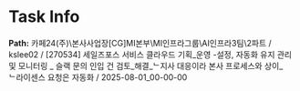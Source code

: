 # Task Info

**Path:** 카페24(주)\본사사업장\[CG]MI본부\MI인프라그룹\AI인프라3팀\2파트 / kslee02 / [270534] 세일즈포스 서비스 클라우드 기획_운영 -설정, 자동화 유지 관리 및 모니터링 _ 슬랙 문의 인입 건 검토_해결_ᄂ지사 대응이라 본사 프로세스와 상이_ᄂ라이센스 요청은 자동화 / 2025-08-01_00-00-00

